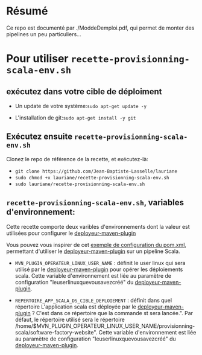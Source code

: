 # Résumé

Ce repo est documenté par ./ModdeDemploi.pdf, qui permet de monter des pipelines un peu particuliers...


# Pour utiliser `recette-provisionning-scala-env.sh`

## exécutez dans votre cible de déploiment 

* Un update de votre système:`sudo apt-get update -y`

* L'installation de git:`sudo apt-get install -y git`

## Exécutez ensuite `recette-provisionning-scala-env.sh`

Clonez le repo de référence de la recette, et exécutez-là:

* `git clone https://github.com/Jean-Baptiste-Lasselle/lauriane`
* `sudo chmod +x lauriane/recette-provisionning-scala-env.sh`
* `sudo lauriane/recette-provisionning-scala-env.sh`

## `recette-provisionning-scala-env.sh`, variables d'environnement:

Cette recette comporte deux varibles d'environnements dont la valeur est utilisées pour configurer le [deployeur-maven-plugin](https://github.com/Jean-Baptiste-Lasselle/deployeur-maven-plugin)

Vous pouvez vous inspirer de cet [exemple de configuration du pom.xml](https://github.com/Jean-Baptiste-Lasselle/siteweb-usinelogicielle.com), permettant d'utiliser  le [deployeur-maven-plugin](https://github.com/Jean-Baptiste-Lasselle/deployeur-maven-plugin) sur un pipeline Scala.


* `MVN_PLUGIN_OPERATEUR_LINUX_USER_NAME`  : définit le user linux qui sera utilisé par le [deployeur-maven-plugin](https://github.com/Jean-Baptiste-Lasselle/deployeur-maven-plugin) pour opérer les déploiements scala. Cette variable d'environnement est liée au paramètre de configuration "<ops-lx-user>leuserlinuxquevousavezcréé</ops-lx-user>" du [deployeur-maven-plugin](https://github.com/Jean-Baptiste-Lasselle/deployeur-maven-plugin).

* `REPERTOIRE_APP_SCALA_DS_CIBLE_DEPLOIEMENT`  : définit dans quel répertoire L'application scala est déployée par le [deployeur-maven-plugin](https://github.com/Jean-Baptiste-Lasselle/deployeur-maven-plugin) ? C'est dans ce répertoire que la commande st sera lancée.". Par défaut, le répertoire utilisé sera le répertoire /home/$MVN_PLUGIN_OPERATEUR_LINUX_USER_NAME/provisionning-scala/software-factory-website". Cette variable d'environnement est liée au paramètre de configuration "<ops-lx-user>leuserlinuxquevousavezcréé</ops-lx-user>" du [deployeur-maven-plugin](https://github.com/Jean-Baptiste-Lasselle/deployeur-maven-plugin).

